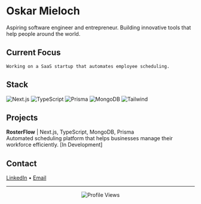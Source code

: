 # Oskar Mieloch

Aspiring software engineer and entrepreneur. Building innovative tools that help people around the world.

## Current Focus
```
Working on a SaaS startup that automates employee scheduling.
```

## Stack
![Next.js](https://img.shields.io/badge/-Next.js-000000?style=flat-square&logo=next.js&logoColor=white)
![TypeScript](https://img.shields.io/badge/-TypeScript-3178C6?style=flat-square&logo=typescript&logoColor=white)
![Prisma](https://img.shields.io/badge/-Prisma-2D3748?style=flat-square&logo=prisma&logoColor=white)
![MongoDB](https://img.shields.io/badge/-MongoDB-47A248?style=flat-square&logo=mongodb&logoColor=white)
![Tailwind](https://img.shields.io/badge/-Tailwind-38B2AC?style=flat-square&logo=tailwind-css&logoColor=white)

## Projects

**RosterFlow** | Next.js, TypeScript, MongoDB, Prisma  
Automated scheduling platform that helps businesses manage their workforce efficiently.
[In Development]

## Contact

[LinkedIn](https://linkedin.com/in/oskar-mieloch-475486323/) • 
[Email](mailto:mieloch.678@gmail.com)

---

<div align="center">

![Profile Views](https://komarev.com/ghpvc/?username=oskarmp&color=grey&style=flat-square)

</div>
